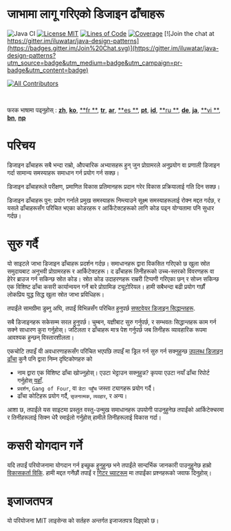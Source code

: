 <!-- the line below needs to be an empty line C: (its because kramdown isnt
     that smart and dearly wants an empty line before a heading to be able to
     display it as such, e.g. website) -->

# जाभामा लागू गरिएको डिजाइन ढाँचाहरू

![Java CI](https://github.com/iluwatar/java-design-patterns/workflows/Java%20CI/badge.svg)
[![License MIT](https://img.shields.io/badge/license-MIT-blue.svg)](https://raw.githubusercontent.com/iluwatar/java-design-patterns/master/LICENSE.md)
[![Lines of Code](https://sonarcloud.io/api/project_badges/measure?project=iluwatar_java-design-patterns&metric=ncloc)](https://sonarcloud.io/dashboard?id=iluwatar_java-design-patterns)
[![Coverage](https://sonarcloud.io/api/project_badges/measure?project=iluwatar_java-design-patterns&metric=coverage)](https://sonarcloud.io/dashboard?id=iluwatar_java-design-patterns)
[![Join the chat at https://gitter.im/iluwatar/java-design-patterns](https://badges.gitter.im/Join%20Chat.svg)](https://gitter.im/iluwatar/java-design-patterns?utm_source=badge&utm_medium=badge&utm_campaign=pr-badge&utm_content=badge)
<!-- ALL-CONTRIBUTORS-BADGE:START - Do not remove or modify this section -->
[![All Contributors](https://img.shields.io/badge/all_contributors-218-orange.svg?style=flat-square)](#contributors-)
<!-- ALL-CONTRIBUTORS-BADGE:END -->

<br>

फरक भाषामा पढ्नुहोस् : [**zh**](localization/zh/README.md), [**ko**](localization/ko/README.md), [**fr
**](localization/fr/README.md), [**tr**](localization/tr/README.md), [**ar**](localization/ar/README.md), [**es
**](localization/es/README.md), [**pt**](localization/pt/README.md), [**id**](localization/id/README.md), [**ru
**](localization/ru/README.md), [**de**](localization/de/README.md), [**ja**](localization/ja/README.md), [**vi
**](localization/vi/README.md), [**bn**](localization/bn/README.md), [**np**](localization/np/README.md)
<br>

# परिचय

डिजाइन ढाँचाहरू सबै भन्दा राम्रो, औपचारिक अभ्यासहरू हुन् जुन प्रोग्रामरले अनुप्रयोग वा प्रणाली डिजाइन गर्दा सामान्य
समस्याहरू समाधान गर्न प्रयोग गर्न सक्छ।

डिजाइन ढाँचाहरूले परीक्षण, प्रमाणित विकास प्रतिमानहरू प्रदान गरेर विकास प्रक्रियालाई गति दिन सक्छ।

डिजाइन ढाँचाहरू पुन: प्रयोग गर्नाले प्रमुख समस्याहरू निम्त्याउने सूक्ष्म समस्याहरूलाई रोक्न मद्दत गर्दछ, र यसले
ढाँचाहरूसँग परिचित भएका कोडरहरू र आर्किटेक्टहरूको लागि कोड पढ्न योग्यतामा पनि सुधार गर्दछ।

# सुरु गर्दै

यो साइटले जाभा डिजाइन ढाँचाहरू प्रदर्शन गर्दछ। समाधानहरू द्वारा विकसित गरिएको छ
खुला स्रोत समुदायबाट अनुभवी प्रोग्रामरहरू र आर्किटेक्टहरू। द
ढाँचाहरू तिनीहरूको उच्च-स्तरको विवरणहरू वा हेरेर ब्राउज गर्न सकिन्छ
स्रोत कोड। स्रोत कोड उदाहरणहरू राम्ररी टिप्पणी गरिएका छन् र सोच्न सकिन्छ
एक विशिष्ट ढाँचा कसरी कार्यान्वयन गर्ने बारे प्रोग्रामिङ ट्यूटोरियल। हामी सबैभन्दा बढी प्रयोग गर्छौं
लोकप्रिय युद्ध सिद्ध खुला स्रोत जाभा प्रविधिहरू।

तपाईंले सामग्रीमा डुब्नु अघि, तपाईं विभिन्नसँग परिचित हुनुपर्छ
[सफ्टवेयर डिजाइन सिद्धान्तहरू](https://java-design-patterns.com/principles/).

सबै डिजाइनहरू सकेसम्म सरल हुनुपर्छ। चुम्बन, यज्ञीबाट सुरु गर्नुपर्छ,
र सम्भवतः सिद्धान्तहरू काम गर्न सक्ने साधारण कुरा गर्नुहोस्। जटिलता र
ढाँचाहरू मात्र पेश गर्नुपर्छ जब तिनीहरू व्यावहारिक रूपमा आवश्यक हुन्छन्
विस्तारशीलता।

एकचोटि तपाइँ यी अवधारणाहरूसँग परिचित भएपछि तपाइँ मा ड्रिल गर्न सुरु गर्न सक्नुहुन्छ
[उपलब्ध डिजाइन ढाँचा](https://java-design-patterns.com/patterns/) कुनै पनि द्वारा
निम्न दृष्टिकोणहरु को

- नाम द्वारा एक विशिष्ट ढाँचा खोज्नुहोस्। एउटा भेट्टाउन सक्नुहुन्न? कृपया एउटा नयाँ ढाँचा रिपोर्ट
  गर्नुहोस् [यहाँ](https://github.com/iluwatar/java-design-patterns/issues).
- `प्रदर्शन`, `Gang of Four`, वा `डेटा पहुँच` जस्ता ट्यागहरू प्रयोग गर्दै।
- ढाँचा कोटिहरू प्रयोग गर्दै, `सृजनात्मक`, `व्यवहार`, र अन्य।

आशा छ, तपाईंले यस साइटमा प्रस्तुत वस्तु-उन्मुख समाधानहरू उपयोगी पाउनुहुनेछ
तपाईंको आर्किटेक्चरमा र तिनीहरूलाई सिक्न धेरै रमाईलो गर्नुहोस् हामीले तिनीहरूलाई विकास गर्दा।

# कसरी योगदान गर्ने

यदि तपाईं परियोजनामा ​​योगदान गर्न इच्छुक हुनुहुन्छ भने तपाईंले सान्दर्भिक जानकारी पाउनुहुनेछ
हाम्रो [विकासकर्ता विकि](https://github.com/iluwatar/java-design-patterns/wiki). हामी मद्दत गर्नेछौं
तपाईं र [गिटर च्याटरूम](https://gitter.im/iluwatar/java-design-patterns) मा तपाईंका प्रश्नहरूको जवाफ दिनुहोस्।

# इजाजतपत्र

यो परियोजना MIT लाइसेन्स को सर्तहरु अन्तर्गत इजाजतपत्र दिइएको छ।

